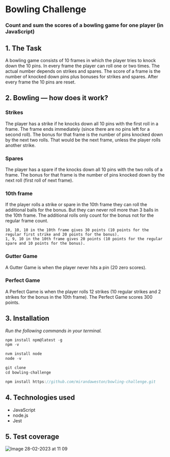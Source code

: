 # Bowling Challenge

### Count and sum the scores of a bowling game for one player (in JavaScript)

## 1. The Task

A bowling game consists of 10 frames in which the player tries to knock down the 10 pins. In every frame the player can roll one or two times. The actual number depends on strikes and spares. The score of a frame is the number of knocked down pins plus bonuses for strikes and spares. After every frame the 10 pins are reset.

## 2. Bowling — how does it work?

### Strikes

The player has a strike if he knocks down all 10 pins with the first roll in a frame. The frame ends immediately (since there are no pins left for a second roll). The bonus for that frame is the number of pins knocked down by the next two rolls. That would be the next frame, unless the player rolls another strike.

### Spares

The player has a spare if the knocks down all 10 pins with the two rolls of a frame. The bonus for that frame is the number of pins knocked down by the next roll (first roll of next frame).

### 10th frame

If the player rolls a strike or spare in the 10th frame they can roll the additional balls for the bonus. But they can never roll more than 3 balls in the 10th frame. The additional rolls only count for the bonus not for the regular frame count.

    10, 10, 10 in the 10th frame gives 30 points (10 points for the regular first strike and 20 points for the bonus).
    1, 9, 10 in the 10th frame gives 20 points (10 points for the regular spare and 10 points for the bonus).

### Gutter Game

A Gutter Game is when the player never hits a pin (20 zero scores).

### Perfect Game

A Perfect Game is when the player rolls 12 strikes (10 regular strikes and 2 strikes for the bonus in the 10th frame). The Perfect Game scores 300 points.

## 3. Installation
_Run the following commands in your terminal._

``` javascript
npm install npm@latest -g
npm -v
```
``` javascript
nvm install node
node -v
```
``` javascript
git clone
cd bowling-challenge
```
``` javascript
npm install https://github.com/mirandaweston/bowling-challenge.git
```

## 4. Technologies used
- JavaScript
- node.js
- Jest

## 5. Test coverage

![Image 28-02-2023 at 11 09](https://user-images.githubusercontent.com/117643324/221837532-315f9781-6e83-4edb-89fe-e7239f45fa40.jpg)

